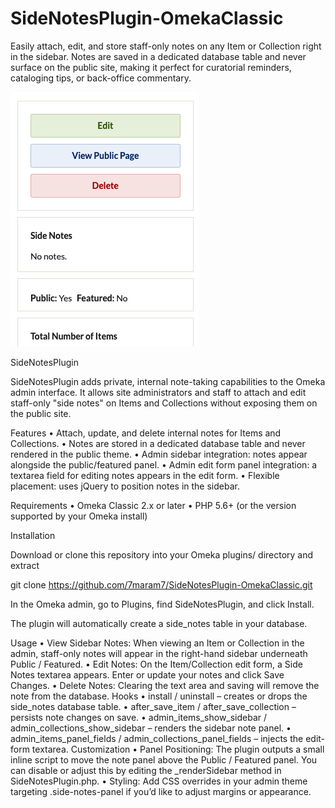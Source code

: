 # SideNotesPlugin-OmekaClassic
Easily attach, edit, and store staff-only notes on any Item or Collection right in the sidebar. Notes are saved in a dedicated database table and never surface on the public site, making it perfect for curatorial reminders, cataloging tips, or back-office commentary.

![SideNotes in action](images/screenshot-1.png)

SideNotesPlugin

SideNotesPlugin adds private, internal note-taking capabilities to the Omeka admin interface. It allows site administrators and staff to attach and edit staff-only "side notes" on Items and Collections without exposing them on the public site.

Features
	•	Attach, update, and delete internal notes for Items and Collections.
	•	Notes are stored in a dedicated database table and never rendered in the public theme.
	•	Admin sidebar integration: notes appear alongside the public/featured panel.
	•	Admin edit form panel integration: a textarea field for editing notes appears in the edit form.
	•	Flexible placement: uses jQuery to position notes in the sidebar.

Requirements
	•	Omeka Classic 2.x or later
	•	PHP 5.6+ (or the version supported by your Omeka install)

Installation

Download or clone this repository into your Omeka plugins/ directory and extract

git clone https://github.com/7maram7/SideNotesPlugin-OmekaClassic.git 

In the Omeka admin, go to Plugins, find SideNotesPlugin, and click Install.

The plugin will automatically create a side_notes table in your database.


Usage
	•	View Sidebar Notes: When viewing an Item or Collection in the admin, staff-only notes will appear in the right-hand sidebar underneath Public / Featured.
	•	Edit Notes: On the Item/Collection edit form, a Side Notes textarea appears. Enter or update your notes and click Save Changes.
	•	Delete Notes: Clearing the text area and saving will remove the note from the database.
Hooks
	•	install / uninstall – creates or drops the side_notes database table.
	•	after_save_item / after_save_collection – persists note changes on save.
	•	admin_items_show_sidebar / admin_collections_show_sidebar – renders the sidebar note panel.
	•	admin_items_panel_fields / admin_collections_panel_fields – injects the edit-form textarea.
Customization
	•	Panel Positioning: The plugin outputs a small inline script to move the note panel above the Public / Featured panel. You can disable or adjust this by editing the _renderSidebar method in SideNotesPlugin.php.
	•	Styling: Add CSS overrides in your admin theme targeting .side-notes-panel if you’d like to adjust margins or appearance.


